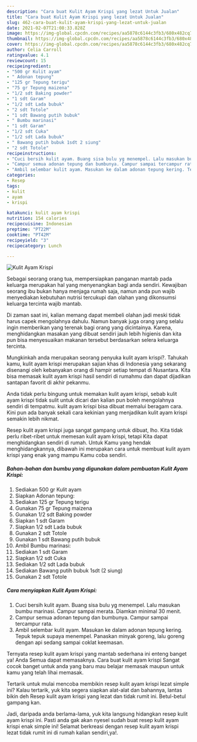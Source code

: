 ```yaml
---
description: "Cara buat Kulit Ayam Krispi yang lezat Untuk Jualan"
title: "Cara buat Kulit Ayam Krispi yang lezat Untuk Jualan"
slug: 462-cara-buat-kulit-ayam-krispi-yang-lezat-untuk-jualan
date: 2021-02-07T21:08:33.828Z
image: https://img-global.cpcdn.com/recipes/aa5878c6144c3fb3/680x482cq70/kulit-ayam-krispi-foto-resep-utama.jpg
thumbnail: https://img-global.cpcdn.com/recipes/aa5878c6144c3fb3/680x482cq70/kulit-ayam-krispi-foto-resep-utama.jpg
cover: https://img-global.cpcdn.com/recipes/aa5878c6144c3fb3/680x482cq70/kulit-ayam-krispi-foto-resep-utama.jpg
author: Celia Carroll
ratingvalue: 4.1
reviewcount: 15
recipeingredient:
- "500 gr Kulit ayam"
- " Adonan tepung"
- "125 gr Tepung terigu"
- "75 gr Tepung maizena"
- "1/2 sdt Baking powder"
- "1 sdt Garam"
- "1/2 sdt Lada bubuk"
- "2 sdt Totole"
- "1 sdt Bawang putih bubuk"
- " Bumbu marinasi"
- "1 sdt Garam"
- "1/2 sdt Cuka"
- "1/2 sdt Lada bubuk"
- " Bawang putih bubuk 1sdt 2 siung"
- "2 sdt Totole"
recipeinstructions:
- "Cuci bersih kulit ayam. Buang sisa bulu yg menempel. Lalu masukan bumbu marinasi. Campur sampai merata. Diamkan minimal 30 menit."
- "Campur semua adonan tepung dan bumbunya. Campur sampai tercampur rata."
- "Ambil selembar kulit ayam. Masukan ke dalam adonan tepung kering. Tepuk tepuk supaya menempel. Panaskan minyak goreng, lalu goreng dengan api sedang sampai coklat keemasan."
categories:
- Resep
tags:
- kulit
- ayam
- krispi

katakunci: kulit ayam krispi 
nutrition: 154 calories
recipecuisine: Indonesian
preptime: "PT22M"
cooktime: "PT42M"
recipeyield: "3"
recipecategory: Lunch

---
```



![Kulit Ayam Krispi](https://img-global.cpcdn.com/recipes/aa5878c6144c3fb3/680x482cq70/kulit-ayam-krispi-foto-resep-utama.jpg)

Sebagai seorang orang tua, mempersiapkan panganan mantab pada keluarga merupakan hal yang menyenangkan bagi anda sendiri. Kewajiban seorang ibu bukan hanya menjaga rumah saja, namun anda pun wajib menyediakan kebutuhan nutrisi tercukupi dan olahan yang dikonsumsi keluarga tercinta wajib mantab.

Di zaman  saat ini, kalian memang dapat membeli olahan jadi meski tidak harus capek mengolahnya dahulu. Namun banyak juga orang yang selalu ingin memberikan yang terenak bagi orang yang dicintainya. Karena, menghidangkan masakan yang dibuat sendiri jauh lebih higienis dan kita pun bisa menyesuaikan makanan tersebut berdasarkan selera keluarga tercinta. 



Mungkinkah anda merupakan seorang penyuka kulit ayam krispi?. Tahukah kamu, kulit ayam krispi merupakan sajian khas di Indonesia yang sekarang disenangi oleh kebanyakan orang di hampir setiap tempat di Nusantara. Kita bisa memasak kulit ayam krispi hasil sendiri di rumahmu dan dapat dijadikan santapan favorit di akhir pekanmu.

Anda tidak perlu bingung untuk memakan kulit ayam krispi, sebab kulit ayam krispi tidak sulit untuk dicari dan kalian pun boleh mengolahnya sendiri di tempatmu. kulit ayam krispi bisa dibuat memalui beragam cara. Kini pun ada banyak sekali cara kekinian yang menjadikan kulit ayam krispi semakin lebih nikmat.

Resep kulit ayam krispi juga sangat gampang untuk dibuat, lho. Kita tidak perlu ribet-ribet untuk memesan kulit ayam krispi, tetapi Kita dapat menghidangkan sendiri di rumah. Untuk Kamu yang hendak menghidangkannya, dibawah ini merupakan cara untuk membuat kulit ayam krispi yang enak yang mampu Kamu coba sendiri.

<!--inarticleads1-->

##### Bahan-bahan dan bumbu yang digunakan dalam pembuatan Kulit Ayam Krispi:

1. Sediakan 500 gr Kulit ayam
1. Siapkan  Adonan tepung:
1. Sediakan 125 gr Tepung terigu
1. Gunakan 75 gr Tepung maizena
1. Gunakan 1/2 sdt Baking powder
1. Siapkan 1 sdt Garam
1. Siapkan 1/2 sdt Lada bubuk
1. Gunakan 2 sdt Totole
1. Gunakan 1 sdt Bawang putih bubuk
1. Ambil  Bumbu marinasi:
1. Sediakan 1 sdt Garam
1. Siapkan 1/2 sdt Cuka
1. Sediakan 1/2 sdt Lada bubuk
1. Sediakan  Bawang putih bubuk 1sdt (2 siung)
1. Gunakan 2 sdt Totole




<!--inarticleads2-->

##### Cara menyiapkan Kulit Ayam Krispi:

1. Cuci bersih kulit ayam. Buang sisa bulu yg menempel. Lalu masukan bumbu marinasi. Campur sampai merata. Diamkan minimal 30 menit.
1. Campur semua adonan tepung dan bumbunya. Campur sampai tercampur rata.
1. Ambil selembar kulit ayam. Masukan ke dalam adonan tepung kering. Tepuk tepuk supaya menempel. Panaskan minyak goreng, lalu goreng dengan api sedang sampai coklat keemasan.




Ternyata resep kulit ayam krispi yang mantab sederhana ini enteng banget ya! Anda Semua dapat memasaknya. Cara buat kulit ayam krispi Sangat cocok banget untuk anda yang baru mau belajar memasak maupun untuk kamu yang telah lihai memasak.

Tertarik untuk mulai mencoba membikin resep kulit ayam krispi lezat simple ini? Kalau tertarik, yuk kita segera siapkan alat-alat dan bahannya, lantas bikin deh Resep kulit ayam krispi yang lezat dan tidak rumit ini. Betul-betul gampang kan. 

Jadi, daripada anda berlama-lama, yuk kita langsung hidangkan resep kulit ayam krispi ini. Pasti anda gak akan nyesel sudah buat resep kulit ayam krispi enak simple ini! Selamat berkreasi dengan resep kulit ayam krispi lezat tidak rumit ini di rumah kalian sendiri,ya!.

